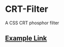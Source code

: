 # CRT-Filter
A CSS CRT phosphor filter

## [Example Link](https://chriskurz098.github.io/CRT-Filter/)
